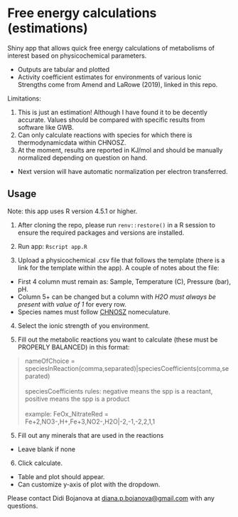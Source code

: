 # Free energy calculations (estimations)

Shiny app that allows quick free energy calculations of metabolisms of interest based on physicochemical parameters. 
- Outputs are tabular and plotted
- Activity coefficient estimates for environments of various Ionic Strengths come from Amend and LaRowe (2019), linked in this repo.

Limitations:
1. This is just an estimation! Although I have found it to be decently accurate. Values should be compared with specific results from software like GWB.
2. Can only calculate reactions with species for which there is thermodynamicdata within CHNOSZ.
3. At the moment, results are reported in KJ/mol and should be manually normalized depending on question on hand.
  - Next version will have automatic normalization per electron transferred.

## Usage

Note: this app uses R version 4.5.1 or higher.

1. After cloning the repo, please run `renv::restore()` in a R session to ensure the required packages and versions are installed.
   
2. Run app: `Rscript app.R`

3. Upload a physicochemical .csv file that follows the template (there is a link for the template within the app). A couple of notes about the file:
  - First 4 column must remain as: Sample, Temperature (C), Pressure (bar), pH.
  - Column 5+ can be changed but a column with *H2O must always be present with value of 1* for every row.
  - Species names must follow [CHNOSZ](https://chnosz.net/vignettes/anintro.html) nomeculature.

4. Select the ionic strength of you environment.

5. Fill out the metabolic reactions you want to calculate (these must be PROPERLY BALANCED) in this format:
> nameOfChoice = speciesInReaction(comma,separated)|speciesCoefficients(comma,separated) <br><br>
> speciesCoefficients rules: negative means the spp is a reactant, positive means the spp is a product <br><br>
> example: FeOx_NitrateRed = Fe+2,NO3-,H+,Fe+3,NO2-,H2O|-2,-1,-2,2,1,1

5. Fill out any minerals that are used in the reactions
  - Leave blank if none

6. Click calculate.
  - Table and plot should appear.
  - Can customize y-axis of plot with the dropdown.
  

Please contact Didi Bojanova at diana.p.bojanova@gmail.com with any questions.
